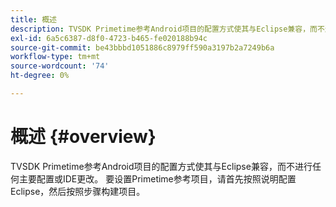 ```yaml
---
title: 概述
description: TVSDK Primetime参考Android项目的配置方式使其与Eclipse兼容，而不进行任何主要配置或IDE更改。
exl-id: 6a5c6387-d8f0-4723-b465-fe020188b94c
source-git-commit: be43bbbd1051886c8979ff590a3197b2a7249b6a
workflow-type: tm+mt
source-wordcount: '74'
ht-degree: 0%

---
```


# 概述 {#overview}

TVSDK Primetime参考Android项目的配置方式使其与Eclipse兼容，而不进行任何主要配置或IDE更改。 要设置Primetime参考项目，请首先按照说明配置Eclipse，然后按照步骤构建项目。
